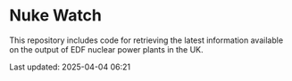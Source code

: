 # Nuke Watch

This repository includes code for retrieving the latest information available on the output of EDF nuclear power plants in the UK.

Last updated: 2025-04-04 06:21